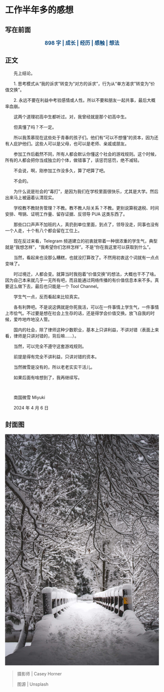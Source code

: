 # 工作半年多的感想

## 写在前面

<p style="color:#0f4c81; text-align:center; font-weight:bold; font-size:larger;">898 字 | 成长 | 经历 | 感触 | 想法</p>

## 正文

　　先上结论。

　　1. 思考模式从“我的诉求”转变为“对方的诉求”，行为从“单方渴求”转变为“价值交换”。

　　2. 永远不要在利益中考验感情或人性。所以不要和朋友一起共事，最后大概率血崩。

　　这两个道理初高中生都听过。对，我曾经就是那个初高中生。

　　但真懂了吗？不一定。

　　所以我羡慕现在这些处于青春的孩子们。他们有“可以不想懂”的资本，因为还有人庇护他们。这些人可以是父母，也可以是老师、亲戚或朋友。

　　参加工作后截然不同，所有人都会默认你懂这个社会的游戏规则。这个时候，所有的人都会把你当成独立的个体，做错事了，该惩罚惩罚，绝不减轻。

　　不会说，啊，刚参加工作没多久，算了吧算了吧。

　　不会的。

　　为什么说是社会的“毒打”，是因为我们在学校里面很快乐，尤其是大学。然后出来马上被逼着认清现实。

　　学校教不教财务管理？不教。教不教人际关系？不教。更别说算税退税、时间安排、甩锅、证明工作量、留存证据、反领导 PUA 这类东西了。

　　那些口口声声不加班的人，真扔到单位里面，到点了，领导没走，同事也没有一个人走，十个有八个都会留在工位上。

　　现在反过来看，Telegram 频道建立的初衷就带着一种很浓重的学生气，典型就是“我想怎样”，“我希望你们怎样怎样”。不是“你在我这里可以获取到什么”。

　　当然，看起来也没那么糟糕，也就没打算改了。不然用初衷这个词就有一点点变味了。

　　时过境迁，人都会变。就算当时我抱着“价值交换”的想法，大概也干不了啥。因为自己本来就几乎一无所有吧，而且能通过网络传播的有价值信息本来不多。真要这么做下去，最后也只能是一个 Tool Channel。

　　学生气一点，反而看起来比较真实。

　　各有利弊吧。不是说这俩就是你死我活，可以在一件事情上学生气，一件事情上市侩气。不过要是想在社会上生存的话，还是得学会价值交换。放飞自我的时候，爱咋地咋地没人管。

　　国内的社会，除了律师这种少数职业，基本上只讲利益，不讲对错（表面上来看，律师是只讲对错的，背后嘛……）。

　　当然，可以完全不遵守这套游戏规则。

　　前提是得有完全不讲利益，只讲对错的资本。

　　当然微雪是没有的，所以老老实实干活儿。

　　如果后面有啥想到了，我再继续写。

<br />

　　南国微雪 Miyuki

　　2024 年 4 月 6 日

## 封面图

![](https://raw.githubusercontent.com/TinySnow/GithubImageHosting/main/blog/articles/essays/casey-horner-dX9X0KTT42g-unsplash.jpg)

> 摄影师 | Casey Horner
>
> 图源 | Unsplash